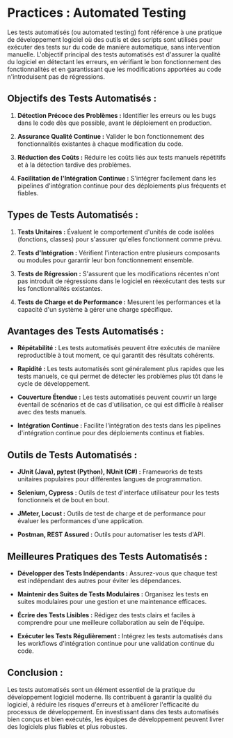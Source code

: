 # Practices : Automated Testing

Les tests automatisés (ou automated testing) font référence à une pratique de développement logiciel où des outils et des scripts sont utilisés pour exécuter des tests sur du code de manière automatique, sans intervention manuelle. L'objectif principal des tests automatisés est d'assurer la qualité du logiciel en détectant les erreurs, en vérifiant le bon fonctionnement des fonctionnalités et en garantissant que les modifications apportées au code n'introduisent pas de régressions.

## Objectifs des Tests Automatisés :

1. **Détection Précoce des Problèmes :** Identifier les erreurs ou les bugs dans le code dès que possible, avant le déploiement en production.

2. **Assurance Qualité Continue :** Valider le bon fonctionnement des fonctionnalités existantes à chaque modification du code.

3. **Réduction des Coûts :** Réduire les coûts liés aux tests manuels répétitifs et à la détection tardive des problèmes.

4. **Facilitation de l'Intégration Continue :** S'intégrer facilement dans les pipelines d'intégration continue pour des déploiements plus fréquents et fiables.

## Types de Tests Automatisés :

1. **Tests Unitaires :** Évaluent le comportement d'unités de code isolées (fonctions, classes) pour s'assurer qu'elles fonctionnent comme prévu.

2. **Tests d'Intégration :** Vérifient l'interaction entre plusieurs composants ou modules pour garantir leur bon fonctionnement ensemble.

3. **Tests de Régression :** S'assurent que les modifications récentes n'ont pas introduit de régressions dans le logiciel en réexécutant des tests sur les fonctionnalités existantes.

4. **Tests de Charge et de Performance :** Mesurent les performances et la capacité d'un système à gérer une charge spécifique.

## Avantages des Tests Automatisés :

- **Répétabilité :** Les tests automatisés peuvent être exécutés de manière reproductible à tout moment, ce qui garantit des résultats cohérents.

- **Rapidité :** Les tests automatisés sont généralement plus rapides que les tests manuels, ce qui permet de détecter les problèmes plus tôt dans le cycle de développement.

- **Couverture Étendue :** Les tests automatisés peuvent couvrir un large éventail de scénarios et de cas d'utilisation, ce qui est difficile à réaliser avec des tests manuels.

- **Intégration Continue :** Facilite l'intégration des tests dans les pipelines d'intégration continue pour des déploiements continus et fiables.

## Outils de Tests Automatisés :

- **JUnit (Java), pytest (Python), NUnit (C#) :** Frameworks de tests unitaires populaires pour différentes langues de programmation.

- **Selenium, Cypress :** Outils de test d'interface utilisateur pour les tests fonctionnels et de bout en bout.

- **JMeter, Locust :** Outils de test de charge et de performance pour évaluer les performances d'une application.

- **Postman, REST Assured :** Outils pour automatiser les tests d'API.

## Meilleures Pratiques des Tests Automatisés :

- **Développer des Tests Indépendants :** Assurez-vous que chaque test est indépendant des autres pour éviter les dépendances.

- **Maintenir des Suites de Tests Modulaires :** Organisez les tests en suites modulaires pour une gestion et une maintenance efficaces.

- **Écrire des Tests Lisibles :** Rédigez des tests clairs et faciles à comprendre pour une meilleure collaboration au sein de l'équipe.

- **Exécuter les Tests Régulièrement :** Intégrez les tests automatisés dans les workflows d'intégration continue pour une validation continue du code.

## Conclusion :

Les tests automatisés sont un élément essentiel de la pratique du développement logiciel moderne. Ils contribuent à garantir la qualité du logiciel, à réduire les risques d'erreurs et à améliorer l'efficacité du processus de développement. En investissant dans des tests automatisés bien conçus et bien exécutés, les équipes de développement peuvent livrer des logiciels plus fiables et plus robustes.
